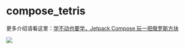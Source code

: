 # compose_tetris

更多介绍请看这里：[学不动也要学，Jetpack Compose 玩一把俄罗斯方块](https://juejin.cn/post/6974585048762679310)

![](https://p3-juejin.byteimg.com/tos-cn-i-k3u1fbpfcp/36daca5583924d9c93b3f0e8e9c4d76e~tplv-k3u1fbpfcp-zoom-1.image)